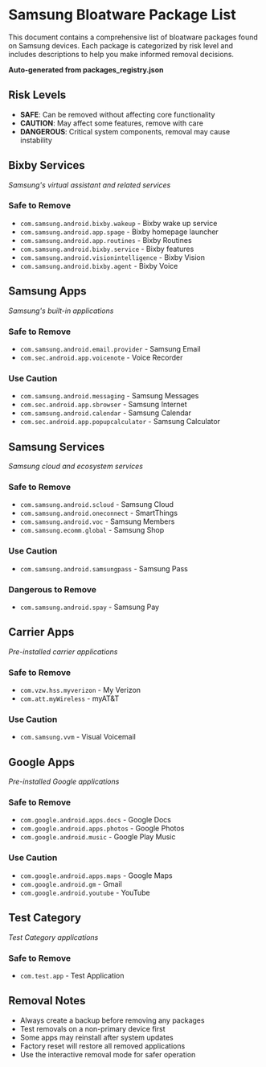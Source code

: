 # Samsung Bloatware Package List

This document contains a comprehensive list of bloatware packages found on Samsung devices.
Each package is categorized by risk level and includes descriptions to help you make informed removal decisions.

**Auto-generated from packages_registry.json**

## Risk Levels
- **SAFE**: Can be removed without affecting core functionality
- **CAUTION**: May affect some features, remove with care
- **DANGEROUS**: Critical system components, removal may cause instability

## Bixby Services

*Samsung's virtual assistant and related services*

### Safe to Remove
- `com.samsung.android.bixby.wakeup` - Bixby wake up service
- `com.samsung.android.app.spage` - Bixby homepage launcher
- `com.samsung.android.app.routines` - Bixby Routines
- `com.samsung.android.bixby.service` - Bixby features
- `com.samsung.android.visionintelligence` - Bixby Vision
- `com.samsung.android.bixby.agent` - Bixby Voice

## Samsung Apps

*Samsung's built-in applications*

### Safe to Remove
- `com.samsung.android.email.provider` - Samsung Email
- `com.sec.android.app.voicenote` - Voice Recorder

### Use Caution
- `com.samsung.android.messaging` - Samsung Messages
- `com.sec.android.app.sbrowser` - Samsung Internet
- `com.samsung.android.calendar` - Samsung Calendar
- `com.sec.android.app.popupcalculator` - Samsung Calculator

## Samsung Services

*Samsung cloud and ecosystem services*

### Safe to Remove
- `com.samsung.android.scloud` - Samsung Cloud
- `com.samsung.android.oneconnect` - SmartThings
- `com.samsung.android.voc` - Samsung Members
- `com.samsung.ecomm.global` - Samsung Shop

### Use Caution
- `com.samsung.android.samsungpass` - Samsung Pass

### Dangerous to Remove
- `com.samsung.android.spay` - Samsung Pay

## Carrier Apps

*Pre-installed carrier applications*

### Safe to Remove
- `com.vzw.hss.myverizon` - My Verizon
- `com.att.myWireless` - myAT&T

### Use Caution
- `com.samsung.vvm` - Visual Voicemail

## Google Apps

*Pre-installed Google applications*

### Safe to Remove
- `com.google.android.apps.docs` - Google Docs
- `com.google.android.apps.photos` - Google Photos
- `com.google.android.music` - Google Play Music

### Use Caution
- `com.google.android.apps.maps` - Google Maps
- `com.google.android.gm` - Gmail
- `com.google.android.youtube` - YouTube

## Test Category

*Test Category applications*

### Safe to Remove
- `com.test.app` - Test Application

## Removal Notes

- Always create a backup before removing any packages
- Test removals on a non-primary device first
- Some apps may reinstall after system updates
- Factory reset will restore all removed applications
- Use the interactive removal mode for safer operation
